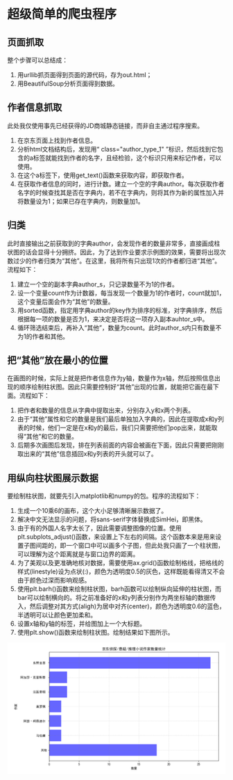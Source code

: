# 超级简单的爬虫程序

## 页面抓取
整个步骤可以总结成：
1. 用urllib抓页面得到页面的源代码，存为out.html；
2. 用BeautifulSoup分析页面得到数据。

## 作者信息抓取
此处我仅使用事先已经获得的JD商城静态链接，而非自主通过程序搜索。
1. 在京东页面上找到作者信息。
2. 分析html文档结构后，发现用“ class="author_type_1" ”标识，然后找到它包含的a标签就能找到作者的名字，且经检验，这个标识只用来标记作者，可以使用。
3. 在这个a标签下，使用get_text()函数来获取内容，即获取作者。
4. 在获取作者信息的同时，进行计数。建立一个空的字典author。每次获取作者名字的时候查找其是否在字典内，若不在字典内，则将其作为新的属性加入并将数量设为1；如果已存在字典内，则数量加1。

## 归类
此时直接输出之前获取到的字典author，会发现作者的数量非常多，直接画成柱状图的话会显得十分拥挤。因此，为了达到作业要求示例图的效果，需要将出现次数过少的作者归类为“其他”。在这里，我将所有只出现1次的作者都归进“其他”。流程如下：
1. 建立一个空的副本字典author_s，只记录数量不为1的作者。
2. 设一个变量count作为计数器，每当发现一个数量为1的作者时，count就加1，这个变量后面会作为“其他”的数量。
3. 用sorted函数，指定用字典author的key作为排序的标准，对字典排序，然后根据每一项的数量是否为1，来决定是否将这一项存入副本auhtor_s中。
4. 循环筛选结束后，再补入“其他”，数量为count。此时author_s内只有数量不为1的作者和其他。

## 把“其他”放在最小的位置
在画图的时候，实际上就是把作者信息作为y轴，数量作为x轴，然后按照信息出现的顺序绘制柱状图。因此只需要控制好“其他”出现的位置，就能把它画在最下面。流程如下：
1. 把作者和数量的信息从字典中提取出来，分别存入y和x两个列表。
2. 由于“其他”属性和它的数量是我们最后单独加入字典的，因此在提取成x和y列表的时候，他们一定是在x和y的最后，我们只需要把他们pop出来，就能取得“其他”和它的数量。
3. 后期多次画图后发现，排在列表前面的内容会被画在下面，因此只需要把刚刚取出来的“其他”信息插回x和y列表的开头就可以了。

## 用纵向柱状图展示数据
要绘制柱状图，就要先引入matplotlib和numpy的包。程序的流程如下：
1. 生成一个10乘6的画布，这个大小足够清晰展示数据了。
2. 解决中文无法显示的问题，将sans-serif字体替换成SimHei，即黑体。
3. 由于有的外国人名字太长了，因此需要调整图像的位置。使用plt.subplots_adjust()函数，来设置上下左右的间隔。这个函数本来是用来设置子图间距的，即一个窗口中可以画多个子图，但此处我只画了一个柱状图，可以理解为这个距离就是与窗口边界的距离。
4. 为了美观以及更准确地核对数据，需要使用ax.grid()函数绘制格线，把格线的样式(linestyle)设为点状(:)，颜色为透明度0.5的灰色，这样既能看得清又不会由于颜色过深而影响观感。
5. 使用plt.barh()函数来绘制柱状图，barh函数可以绘制纵向延伸的柱状图，而bar可以绘制横向的。将之前准备好的x和y列表分别作为两坐标轴的数据传入，然后调整对其方式(aligh)为居中对齐(center)，颜色为透明度0.6的蓝色，半透明可以让颜色更加柔和。
6. 设置x轴和y轴的标签，并给图加上一个大标题。
7. 使用plt.show()函数来绘制柱状图。绘制结果如下图所示。

![example](/images/example.png)